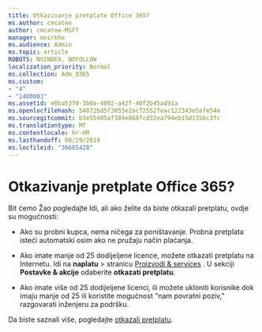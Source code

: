 ```yaml
---
title: Otkazivanje pretplate Office 365?
ms.author: cmcatee
author: cmcatee-MSFT
manager: mnirkhe
ms.audience: Admin
ms.topic: article
ROBOTS: NOINDEX, NOFOLLOW
localization_priority: Normal
ms.collection: Adm_O365
ms.custom:
- "4"
- "1400001"
ms.assetid: e0ba53f0-3b0a-4082-a42f-40f2b45ad91a
ms.openlocfilehash: 54872bd5f3053e2ac72552feac122343e5afe54e
ms.sourcegitcommit: b3e55405af384e868fcd32ea794eb15d1356c3fc
ms.translationtype: MT
ms.contentlocale: hr-HR
ms.lasthandoff: 08/29/2019
ms.locfileid: "36665428"
---
```

# <a name="canceling-your-office-365-subscription"></a>Otkazivanje pretplate Office 365?

Bit ćemo Žao pogledajte Idi, ali ako želite da biste otkazali pretplatu, ovdje su mogućnosti:
  
- Ako su probni kupca, nema ničega za poništavanje. Probna pretplata isteći automatski osim ako ne pružaju način plaćanja.

- Ako imate manje od 25 dodijeljene licence, možete otkazati pretplatu na Internetu. Idi na **naplatu** \> stranicu [Proizvodi & services](https://go.microsoft.com/fwlink/p/?linkid=842054) . U sekciji **Postavke & akcije** odaberite **otkazati pretplatu**.

- Ako imate više od 25 dodijeljene licenci, ili možete ukloniti korisnike dok imaju manje od 25 ili koristite mogućnost "nam povratni poziv," razgovarati inženjeru za podršku.

Da biste saznali više, pogledajte [otkazali pretplatu](https://docs.microsoft.com/office365/admin/subscriptions-and-billing/cancel-your-subscription).